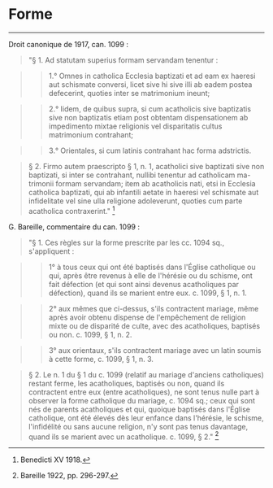 # Forme

***

Droit canonique de 1917, can. 1099 :

> "§ 1. Ad statutam superius formam servandam tenentur : 

>> 1.° Omnes in catholica Ecclesia baptizati et ad eam ex haeresi aut schismate conversi, licet sive hi sive illi ab eadem postea defecerint, quoties inter se matrimonium ineunt; 

>> 2.° Iidem, de quibus supra, si cum acatholicis sive baptizatis sive non baptizatis etiam post obtentam dispensationem ab impedimento mixtae religionis vel disparitatis cultus matrimonium contrahant; 

>> 3.° Orientales, si cum latinis contrahant hac forma adstrictis. 

> § 2. Firmo autem praescripto § 1, n. 1, acatholici sive baptizati sive non baptizati, si inter se contrahant, nullibi tenentur ad catholicam ma- trimonii formam servandam; item ab acatholicis nati, etsi in Ecclesia catholica baptizati, qui ab infantili aetate in haeresi vel schismate aut infidelitate vel sine ulla religione adoleverunt, quoties cum parte acatholica contraxerint." [^1]

[^1]: Benedicti XV 1918.

G. Bareille, commentaire du can. 1099 :

> "§ 1. Ces règles sur la forme prescrite par les cc. 1094 sq., s'appliquent : 

>> 1° à tous ceux qui ont été baptisés dans l'Église catholique ou qui, après être revenus à elle de l'hérésie ou du schisme, ont fait défection (et qui sont ainsi devenus acatholiques par défection), quand ils se marient entre eux. c. 1099, § 1, n. 1. 

>> 2° aux mêmes que ci-dessus, s'ils contractent mariage, même après avoir obtenu dispense de l'empêchement de religion mixte ou de disparité de culte, avec des acatholiques, baptisés ou non. c. 1099, § 1, n. 2.

>> 3° aux orientaux, s'ils contractent mariage avec un latin soumis à cette forme, c. 1099, § 1, n. 3. 

> § 2. Le n. 1 du § 1 du c. 1099 (relatif au mariage d'anciens catholiques) restant ferme, les acatholiques, baptisés ou non, quand ils contractent entre eux (entre acatholiques), ne sont tenus nulle part à observer la forme catholique du mariage, c. 1094 sq.; ceux qui sont nés de parents acatholiques et qui, quoique baptisés dans l'Église catholique, ont été élevés dès leur enfance dans l'hérésie, le schisme, l'infidélité ou sans aucune religion, n'y sont pas tenus davantage, quand ils se marient avec un acatholique. c. 1099, § 2." [^2]

[^2]: Bareille 1922, pp. 296-297.

